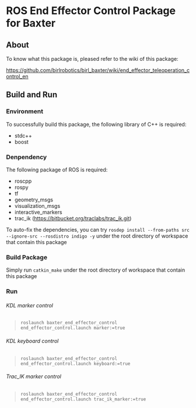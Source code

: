 # ROS End Effector Control Package for Baxter

## About
To know what this package is, pleased refer to the wiki of this package:

https://github.com/birlrobotics/birl_baxter/wiki/end_effector_teleoperation_control_en


## Build and Run

### Environment
To successfully build this package, the following library of C++ is required:
* stdc++
* boost

### Denpendency
The following package of ROS is required:
* roscpp
* rospy
* tf
* geometry_msgs
* visualization_msgs
* interactive_markers
* trac_ik (https://bitbucket.org/traclabs/trac_ik.git)

To auto-fix the dependencies, you can try ```rosdep install --from-paths src --ignore-src --rosdistro indigo -y``` under the root directory of workspace that contain this package

### Build Package
Simply run ```catkin_make``` under the root directory of workspace that contain this package

### Run
###### KDL marker control
>```roslaunch baxter_end_effector_control end_effector_control.launch marker:=true```

###### KDL keyboard control
> ```roslaunch baxter_end_effector_control end_effector_control.launch keyboard:=true```

###### Trac_IK marker control
> ```roslaunch baxter_end_effector_control end_effector_control.launch trac_ik_marker:=true```
